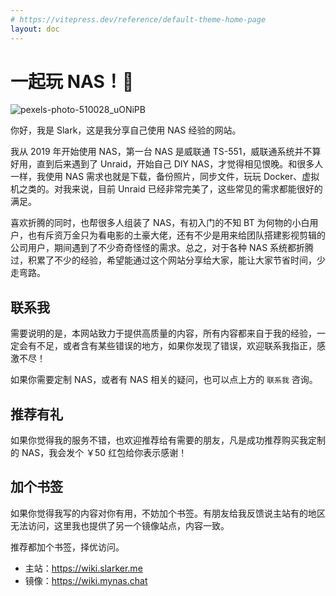 ```yaml
---
# https://vitepress.dev/reference/default-theme-home-page
layout: doc
---
```

# 一起玩 NAS！🎉

![pexels-photo-510028_uONiPB](https://img.slarker.me/blog/pexels-photo-510028_uONiPB.jpg)

你好，我是 Slark，这是我分享自己使用 NAS 经验的网站。

我从 2019 年开始使用 NAS，第一台 NAS 是威联通 TS-551，威联通系统并不算好用，直到后来遇到了 Unraid，开始自己 DIY NAS，才觉得相见恨晚。和很多人一样，我使用 NAS 需求也就是下载，备份照片，同步文件，玩玩 Docker、虚拟机之类的。对我来说，目前 Unraid 已经非常完美了，这些常见的需求都能很好的满足。

喜欢折腾的同时，也帮很多人组装了 NAS，有初入门的不知 BT 为何物的小白用户，也有斥资万金只为看电影的土豪大佬，还有不少是用来给团队搭建影视剪辑的公司用户，期间遇到了不少奇奇怪怪的需求。总之，对于各种 NAS 系统都折腾过，积累了不少的经验，希望能通过这个网站分享给大家，能让大家节省时间，少走弯路。

## 联系我 

需要说明的是，本网站致力于提供高质量的内容，所有内容都来自于我的经验，一定会有不足，或者含有某些错误的地方，如果你发现了错误，欢迎联系我指正，感激不尽！

如果你需要定制 NAS，或者有 NAS 相关的疑问，也可以点上方的 `联系我` 咨询。

## 推荐有礼

如果你觉得我的服务不错，也欢迎推荐给有需要的朋友，凡是成功推荐购买我定制的 NAS，我会发个 ￥50 红包给你表示感谢！

## 加个书签

如果你觉得我写的内容对你有用，不妨加个书签。有朋友给我反馈说主站有的地区无法访问，这里我也提供了另一个镜像站点，内容一致。

推荐都加个书签，择优访问。

- 主站：https://wiki.slarker.me
- 镜像：https://wiki.mynas.chat




